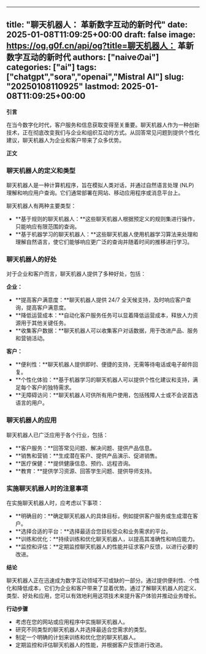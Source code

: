 
---
title: "聊天机器人： 革新数字互动的新时代"
date: 2025-01-08T11:09:25+00:00
draft: false
image: https://og.g0f.cn/api/og?title=聊天机器人： 革新数字互动的新时代
authors: ["naiveのai"]
categories: ["ai"]
tags: ["chatgpt","sora","openai","Mistral AI"]
slug: "20250108110925"
lastmod: 2025-01-08T11:09:25+00:00
---
**引言**

在当今数字化时代，客户服务和信息获取变得至关重要。聊天机器人作为一种创新技术，正在彻底改变我们与企业和组织互动的方式。从回答常见问题到提供个性化建议，聊天机器人为企业和客户带来了众多优势。

**正文**

### 聊天机器人的定义和类型

聊天机器人是一种计算机程序，旨在模拟人类对话，并通过自然语言处理 (NLP) 理解和响应用户查询。它们通常部署在网站、移动应用程序或消息平台上。

聊天机器人有两种主要类型：

- **基于规则的聊天机器人：**这些聊天机器人根据预定义的规则集进行操作，只能响应有限范围的查询。
- **基于机器学习的聊天机器人：**这些聊天机器人使用机器学习算法来处理和理解自然语言，使它们能够响应更广泛的查询并随着时间的推移进行学习。

### 聊天机器人的好处

对于企业和客户而言，聊天机器人提供了多种好处，包括：

**企业：**

- **提高客户满意度：**聊天机器人提供 24/7 全天候支持，及时响应客户查询，提高客户满意度。
- **降低运营成本：**自动化客户服务任务可以显着降低运营成本，释放人力资源用于其他关键任务。
- **收集客户数据：**聊天机器人可以收集客户对话数据，用于改进产品、服务和营销活动。

**客户：**

- **便利性：**聊天机器人提供即时、便捷的支持，无需等待电话或电子邮件回复。
- **个性化体验：**基于机器学习的聊天机器人可以提供个性化建议和支持，满足每个客户的独特需求。
- **无障碍访问：**聊天机器人可供所有用户使用，包括残障人士或不会说首选语言的用户。

### 聊天机器人的应用

聊天机器人已广泛应用于各个行业，包括：

- **客户服务：**回答常见问题、解决问题、提供产品信息。
- **销售和营销：**生成潜在客户、提供产品演示、促进销售。
- **医疗保健：**提供健康信息、预约、远程咨询。
- **教育：**提供学习资源、回答学生问题、提供导师支持。

### 实施聊天机器人时的注意事项

在实施聊天机器人时，应考虑以下事项：

- **明确目的：**确定聊天机器人的具体目标，例如提供客户服务或生成潜在客户。
- **选择合适的平台：**选择最适合您目标受众和业务需求的平台。
- **训练和优化：**持续训练和优化聊天机器人，以提高其准确性和响应能力。
- **监控和评估：**定期监控聊天机器人的性能并征求客户反馈，以进行必要的改进。

**结论**

聊天机器人正在迅速成为数字互动领域不可或缺的一部分。通过提供便利性、个性化和降低成本，它们为企业和客户带来了显着优势。通过了解聊天机器人的定义、类型、好处和应用，您可以有效地利用这项技术来提升客户体验并推动业务增长。

**行动步骤**

- 考虑在您的网站或应用程序中实施聊天机器人。
- 研究不同类型的聊天机器人并选择最适合您需求的类型。
- 制定一个明确的计划来训练和优化您的聊天机器人。
- 定期监控和评估聊天机器人的性能，并根据客户反馈进行改进。